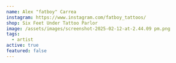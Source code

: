 ```yaml
---
name: Alex "fatboy" Carrea
instagram: https://www.instagram.com/fatboy_tattoos/
shop: Six Feet Under Tattoo Parlor
image: /assets/images/screenshot-2025-02-12-at-2.44.09 pm.png
tags:
  - artist
active: true
featured: false
---
```

